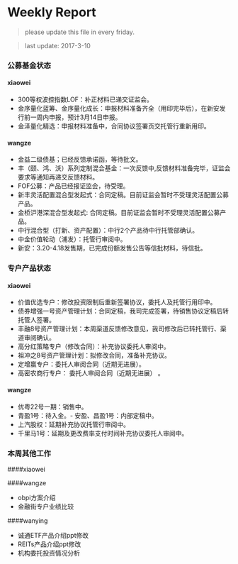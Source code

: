 # Weekly Report

>please update this file in every friday.

>last update: 2017-3-10


### 公募基金状态
#### xiaowei
- 300等权波控指数LOF：补正材料已递交证监会。
- 金序量化蓝筹、金序量化成长：申报材料准备齐全（用印完毕后），在新安发行前一周内申报，预计3月14日申报。
- 金泽量化精选：申报材料准备中，合同协议签署页交托管行重新用印。

#### wangze
- 金益二级债基；已经反馈承诺函，等待批文。
- 丰（颐、鸿、沃）系列定制混合基金：一次反馈中,反馈材料准备完毕，证监会要求等通知再递交反馈材料。
- FOF公募：产品已经报证监会，待受理。
- 新丰灵活配置混合型发起式：合同定稿。目前证监会暂时不受理灵活配置公募产品。
- 金桥沪港深混合型发起式: 合同定稿。目前证监会暂时不受理灵活配置公募产品。
- 中行混合型（打新、资产配置）：中行2个产品待中行托管部确认。
- 中金价值轮动（浦发）：托管行审阅中。
- 新安：3.20-4.18发售期，已完成份额发售公告等信批材料，待信批。

### 专户产品状态
#### xiaowei
- 价值优选专户：修改投资限制后重新签署协议，委托人及托管行用印中。
- 债券增强一号资产管理计划：合同定稿，我司完成签署，待销售协议定稿后转托管人签署。
- 丰融8号资产管理计划：本周渠道反馈修改意见，我司修改后已转托管行、渠道审阅确认。
- 高分红策略专户（修改合同）：补充协议委托人审阅中。
- 祖冲之8号资产管理计划：拟修改合同，准备补充协议。
- 定增赢专户：委托人审阅合同（近期无进展）。
- 高密农商行专户： 委托人审阅合同（近期无进展） 。

#### wangze
- 优粤22号一期：销售中。
- 青盈1号：待入金。- 安盈、昌盈1号：内部定稿中。
- 上汽股权：延期补充协议托管行审阅中。
- 千里马1号：延期及更改费率支付时间补充协议委托人审阅中。

### 本周其他工作
####xiaowei

####wangze
- obpi方案介绍
- 金融街专户业绩比较

####wanying
- 诚通ETF产品介绍ppt修改
- REITs产品介绍ppt修改
- 机构委托投资情况分析
